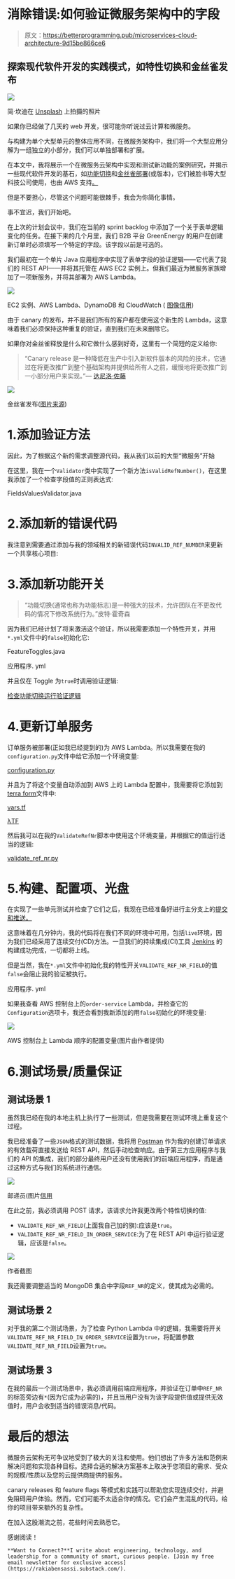 # 消除错误:如何验证微服务架构中的字段

> 原文：<https://betterprogramming.pub/microservices-cloud-architecture-9d15be866ce6>

## 探索现代软件开发的实践模式，如特性切换和金丝雀发布

![](img/27e1e5f18b6aab807b718dda94c593b8.png)

简·坎迪在 [Unsplash](https://unsplash.com?utm_source=medium&utm_medium=referral) 上拍摄的照片

如果你已经做了几天的 web 开发，很可能你听说过云计算和微服务。

与构建为单个大型单元的整体应用不同，在微服务架构中，我们将一个大型应用分解为一组独立的小部分，我们可以单独部署和扩展。

在本文中，我将展示一个在微服务云架构中实现和测试新功能的案例研究，并揭示一些现代软件开发的基石，如[功能切换](https://aws.amazon.com/blogs/mt/using-aws-appconfig-feature-flags/)和[金丝雀部署](https://semaphoreci.com/blog/what-is-canary-deployment)(或版本)，它们被脸书等大型科技公司使用，也由 AWS 支持[。](https://docs.aws.amazon.com/apigateway/latest/developerguide/canary-release.html)

但是不要担心，尽管这个问题可能很棘手，我会为你简化事情。

事不宜迟，我们开始吧。

在上次的计划会议中，我们在当前的 sprint backlog 中添加了一个关于表单逻辑变化的任务。在接下来的几个月里，我们 B2B 平台 GreenEnergy 的用户在创建新订单时必须填写一个特定的字段。该字段以前是可选的。

我们最初在一个单片 Java 应用程序中实现了表单字段的验证逻辑——它代表了我们的 REST API——并将其托管在 AWS EC2 实例上。但我们最近为微服务家族增加了一项新服务，并将其部署为 AWS Lambda。

![](img/c70a210514119a54de5360a852a67ef5.png)

EC2 实例、AWS Lambda、DynamoDB 和 CloudWatch ( [图像信用](https://aws.amazon.com/solutions/implementations/instance-scheduler/))

由于 canary 的发布，并不是我们所有的客户都在使用这个新生的 Lambda，这意味着我们必须保持这种重复的验证，直到我们在未来删除它。

如果你对金丝雀释放是什么和它做什么感到好奇，这里有一个简短的定义给你:

> “Canary release 是一种降低在生产中引入新软件版本的风险的技术，它通过在将更改推广到整个基础架构并提供给所有人之前，缓慢地将更改推广到一小部分用户来实现。”— [达尼洛·佐藤](https://martinfowler.com/bliki/CanaryRelease.html)

![](img/c4c53810d0891143789388e70a5a0977.png)

金丝雀发布([图片来源](https://martinfowler.com/bliki/CanaryRelease.html))

# 1.添加验证方法

因此，为了根据这个新的需求调整源代码，我从我们以前的大型“微服务”开始

在这里，我在一个`Validator`类中实现了一个新方法`isValidRefNumber()`，在这里我添加了一个检查字段值的正则表达式:

FieldsValuesValidator.java

# 2.添加新的错误代码

我注意到需要通过添加与我的领域相关的新错误代码`INVALID_REF_NUMBER`来更新一个共享核心项目:

# 3.添加新功能开关

> “功能切换(通常也称为功能标志)是一种强大的技术，允许团队在不更改代码的情况下修改系统行为。”皮特·霍奇森

因为我们已经计划了将来激活这个验证，所以我需要添加一个特性开关，并用`*.yml`文件中的`false`初始化它:

FeatureToggles.java

应用程序. yml

并且仅在 Toggle 为`true`时调用验证逻辑:

[检查功能切换运行验证逻辑](https://gist.github.com/rakia/4a5e49b1d395d60c6045a69ad3df2e63#file-check-feature-toggle-java)

# 4.更新订单服务

订单服务被部署(正如我已经提到的)为 AWS Lambda。所以我需要在我的`configuration.py`文件中给它添加一个环境变量:

[configuration.py](https://gist.github.com/rakia/600314666216df60ffbed234ecfb3aa5#file-configuration-py)

并且为了将这个变量自动添加到 AWS 上的 Lambda 配置中，我需要将它添加到[terra form](https://www.terraform.io/)文件中:

[vars.tf](https://gist.github.com/rakia/b5d2ae56faa18902b53d7103f212f550#file-vars-tf)

[λTF](https://gist.github.com/rakia/8813fdccad80f239abb683c71f8e8570#file-lambda-tf)

然后我可以在我的`ValidateRefNr`脚本中使用这个环境变量，并根据它的值运行适当的逻辑:

[validate_ref_nr.py](https://gist.github.com/rakia/d5396021555ffbae3261d46b75896605#file-validate_ref_nr-py)

# 5.构建、配置项、光盘

在实现了一些单元测试并检查了它们之后，我现在已经准备好进行主分支上的[提交和推送。](https://levelup.gitconnected.com/git-workflow-devops-69e5a9071be1)

这意味着在几分钟内，我的代码将在我们不同的环境中可用，包括`live`环境，因为我们已经采用了连续交付(CD)方法。一旦我们的持续集成(CI)工具 [Jenkins](https://www.jenkins.io/) 的构建成功完成，一切都将上线。

但是当然，我在`*.yml`文件中初始化我的特性开关`VALIDATE_REF_NR_FIELD`的值`false`会阻止我的验证被执行。

应用程序. yml

如果我查看 AWS 控制台上的`order-service` Lambda，并检查它的`Configuration`选项卡，我还会看到我新添加的用`false`初始化的环境变量:

![](img/90335a9a94d6f46d19dbc2895443d3e9.png)

AWS 控制台上 Lambda 顺序的配置变量(图片由作者提供)

# 6.测试场景/质量保证

## 测试场景 1

虽然我已经在我的本地主机上执行了一些测试，但是我需要在测试环境上重复这个过程。

我已经准备了一些`JSON`格式的测试数据，我将用 [Postman](https://www.postman.com/) 作为我的创建订单请求的有效载荷直接发送给 REST API，然后手动检查响应。由于第三方应用程序与我们的 API 的集成，我们的部分最终用户还没有使用我们的前端应用程序，而是通过这种方式与我们的系统进行通信。

![](img/00db688cc3d1fe71900ad33e11913f6f.png)

邮递员(图片[信用](https://www.postman.com/)

在此之前，我必须调用 POST 请求，该请求允许我更改两个特性切换的值:

*   `VALIDATE_REF_NR_FIELD`(上面我自己加的旗):应该是`true`。
*   `VALIDATE_REF_NR_FIELD_IN_ORDER_SERVICE`:为了在 REST API 中运行验证逻辑，应该是`false`。

![](img/1e75e3301f21ad8ac72d8a5ca6768f98.png)

作者截图

我还需要调整适当的 MongoDB 集合中字段`REF_NR`的定义，使其成为必需的。

## 测试场景 2

对于我的第二个测试场景，为了检查 Python Lambda 中的逻辑，我需要将开关`VALIDATE_REF_NR_FIELD_IN_ORDER_SERVICE`设置为`true`，将配置参数`VALIDATE_REF_NR_FIELD`设置为`true`。

## 测试场景 3

在我的最后一个测试场景中，我必须调用前端应用程序，并验证在订单中`REF_NR`的标签旁边有`*`(因为它成为必需的)，并且当用户没有为该字段提供值或提供无效值时，用户会收到适当的错误消息/代码。

# 最后的想法

微服务云架构无可争议地受到了极大的关注和使用。他们想出了许多方法和范例来解决问题和实现各种目标。选择合适的解决方案基本上取决于您项目的需求、受众的规模/性质以及您的云提供商提供的服务。

canary releases 和 feature flags 等模式和实践可以帮助您实现连续交付，并避免阻碍用户体验。然而，它们可能不太适合你的情况。它们会产生混乱的代码，给你的项目带来额外的复杂性。

在加入这股潮流之前，花些时间去熟悉它。

感谢阅读！

```
**Want to Connect?**I write about engineering, technology, and leadership for a community of smart, curious people. [Join my free email newsletter for exclusive access](https://rakiabensassi.substack.com/).
```
